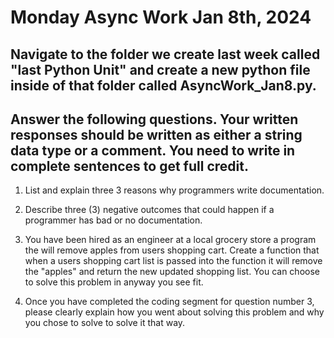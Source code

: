 # Monday Async Work Jan 8th, 2024

## Navigate to the folder we create last week called "last Python Unit" and create a new python file inside of that folder called AsyncWork_Jan8.py.

## Answer the following questions. Your written responses should be written as either a string data type or a comment. You need to write in complete sentences to get full credit.


1. List and explain three 3 reasons why programmers write documentation. 

2. Describe three (3) negative outcomes that could happen if a programmer has bad or no documentation.

3. You have been hired as an engineer at a local grocery store a program the will remove apples from users shopping cart. Create a function that when a users shopping cart list is passed into the function it will remove the "apples" and return the new updated shopping list. You can choose to solve this problem in anyway you see fit. 

4. Once you have completed the coding segment for question number 3, please clearly explain how you went about solving this problem and why you chose to solve to solve it that way.

